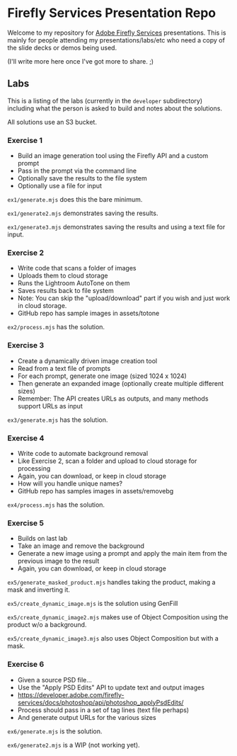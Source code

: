 # Firefly Services Presentation Repo

Welcome to my repository for [Adobe Firefly Services](https://developer.adobe.com/firefly-services/) presentations. This is mainly for people attending my presentations/labs/etc who need a copy of the slide decks or demos being used. 

(I'll write more here once I've got more to share. ;)

## Labs

This is a listing of the labs (currently in the `developer` subdirectory) including what the person is asked to build and notes about the solutions.

All solutions use an S3 bucket.

### Exercise 1

* Build an image generation tool using the Firefly API and a custom prompt
* Pass in the prompt via the command line
* Optionally save the results to the file system
* Optionally use a file for input

`ex1/generate.mjs` does this the bare minimum.

`ex1/generate2.mjs` demonstrates saving the results.

`ex1/generate3.mjs` demonstrates saving the results and using a text file for input.

### Exercise 2

* Write code that scans a folder of images
* Uploads them to cloud storage
* Runs the Lightroom AutoTone on them
* Saves results back to file system
* Note: You can skip the "upload/download" part if you wish and just work in cloud storage.
* GitHub repo has sample images in assets/totone

`ex2/process.mjs` has the solution.

### Exercise 3

* Create a dynamically driven image creation tool
* Read from a text file of prompts
* For each prompt, generate one image (sized 1024 x 1024)
* Then generate an expanded image (optionally create multiple different sizes)
* Remember: The API creates URLs as outputs, and many methods support URLs as input

`ex3/generate.mjs` has the solution.

### Exercise 4

* Write code to automate background removal
* Like Exercise 2, scan a folder and upload to cloud storage for processing
* Again, you can download, or keep in cloud storage
* How will you handle unique names?
* GitHub repo has samples images in assets/removebg

`ex4/process.mjs` has the solution.

### Exercise 5

* Builds on last lab
* Take an image and remove the background
* Generate a new image using a prompt and apply the main item from the previous image to the result
* Again, you can download, or keep in cloud storage

`ex5/generate_masked_product.mjs` handles taking the product, making a mask and inverting it.

`ex5/create_dynamic_image.mjs` is the solution using GenFill

`ex5/create_dynamic_image2.mjs` makes use of Object Composition using the product w/o a background.

`ex5/create_dynamic_image3.mjs` also uses Object Composition but with a mask.

### Exercise 6

* Given a source PSD file...
* Use the "Apply PSD Edits" API to update text and output images
* https://developer.adobe.com/firefly-services/docs/photoshop/api/photoshop_applyPsdEdits/
* Process should pass in a set of tag lines (text file perhaps)
* And generate output URLs for the various sizes

`ex6/generate.mjs` is the solution.

`ex6/generate2.mjs` is a WIP (not working yet).